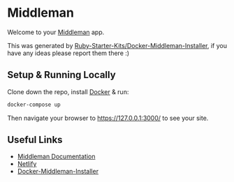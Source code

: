 # Middleman

Welcome to your [Middleman](https://middlemanapp.com/) app.

This was generated by [Ruby-Starter-Kits/Docker-Middleman-Installer](https://github.com/Ruby-Starter-Kits/Docker-Middleman-Installer), if you have any ideas please report them there :)

## Setup & Running Locally

Clone down the repo, install [Docker](https://hub.docker.com/editions/community/docker-ce-desktop-mac/) & run:

```bash
docker-compose up
```

Then navigate your browser to https://127.0.0.1:3000/ to see your site.

## Useful Links

* [Middleman Documentation](https://middlemanapp.com/basics/directory-structure/)
* [Netlify](https://www.netlify.com/)
* [Docker-Middleman-Installer](https://github.com/Ruby-Starter-Kits/Docker-Middleman-Installer)
